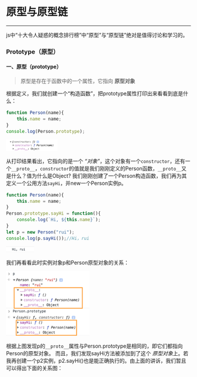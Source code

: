 # 原型与原型链
------
js中“十大令人疑惑的概念排行榜”中“原型”与“原型链”绝对是值得讨论和学习的。

### Prototype（原型）

#### 一、原型（prototype）
>原型是存在于函数中的一个属性，它指向 **原型对象**

根据定义，我们就创建一个“构造函数”，把prototype属性打印出来看看到底是什么：
```javascript
function Person(name){
    this.name = name;
}
console.log(Person.prototype);
```
<img src="./images/p_15.png" width="28%" height="auto"/>

从打印结果看出，它指向的是一个 *“对象”*，这个对象有一个`constructor`，还有一个`__proto__`，`constructor`的值就是我们刚刚定义的Person函数，`__proto__`又是什么？值为什么是Object?
我们刚刚创建了一个Person构造函数，我们再为其定义一个公用方法`sayHi`，并new一个Person实例p。

```javascript
function Person(name){
    this.name = name;
}
Person.prototype.sayHi = function(){
    console.log(`Hi, ${this.name}`);
}
let p = new Person("rui");
console.log(p.sayHi());//Hi，rui
```
<img src="./images/p_17.png" width="15%" height="auto"/>

我们再看看此时实例对象p和Person原型对象的关系：

<img src="./images/p_18.png" width="45%" height="auto"/>

根据上图发现p的`__proto__`属性与Person.prototype是相同的，即它们都指向Person的原型对象。
而且，我们发现sayHi方法被添加到了这个 *原型对象*上。若我再创建一个p2实例，p2.sayHi()也是能正确执行的。由上面的讲诉，我们暂且可以得出下面的关系图：

